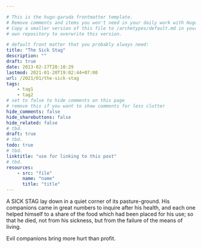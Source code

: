 ```yaml
---

# This is the hugo-garuda frontmatter template.
# Remove comments and items you won't need in your daily work with Hugo.
# Copy a smaller version of this file to /archetypes/default.md in your
# own repository to overwrite this version.

# default front matter that you probably always need:
title: "The Sick Stag"
description: ""
draft: true
date: 2013-02-27T20:10:29
lastmod: 2021-01-20T19:02:44+07:00
url: /2021/01/the-sick-stag
tags:
    - tag1
    - tag2
# set to false to hide comments on this page
# remove this if you want to show comments for less clutter
hide_comments: false
hide_sharebuttons: false
hide_related: false
# tbd.
draft: true
# tbd.
todo: true
# tbd.
linktitle: "use for linking to this post"
# tbd.
resources:
    - src: "file"
      name: "name"
      title: "title"
---
```

A SICK STAG lay down in a quiet corner of its pasture-ground. His companions came in great numbers to inquire after his health, and each one helped himself to a share of the food which had been placed for his use; so that he died, not from his sickness, but from the failure of the means of living.

Evil companions bring more hurt than profit.
